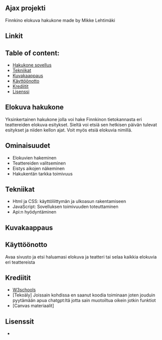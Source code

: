 ## Ajax projekti
Finnkino elokuva hakukone made by Mikke Lehtimäki

## Linkit


## Table of content: 

- [Hakukone sovellus](#elokuva-hakukone)
- [Tekniikat](#tekniikat)
- [Kuvakaappaus](#kuvakaappaus)
- [Käyttöönotto](#käyttöönotto)
- [Krediitit](#Krediitit)
- [Lisenssi](#lisenssi)

## Elokuva hakukone
Yksinkertainen hakukone jolla voi hake Finnkinon tietokannasta eri teattereiden elokuva esitykset. Sieltä voi etsiä sen hetkisen päivän tulevat esitykset ja niiden kellon ajat. Voit myös etsiä elokuvia nimillä.

## Ominaisuudet
 - Elokuvien hakeminen
 - Teattereiden valitseminen
 - Eistys aikojen näkeminen
 - Hakukentän tarkka toimivuus

## Tekniikat
- Html ja CSS: käyttöliittymän ja ulkoasun rakentamiseen
- JavaScript: Sovelluksen toimivuuden toteuttaminen
- Api:n hyödyntäminen
 

## Kuvakaappaus


## Käyttöönotto
Avaa sivusto ja etsi haluamasi elokuva ja teatteri tai selaa kaikkia elokuvia eri teattereista

## Krediitit
 - [W3schools](https://www.w3schools.com/js/js_ajax_intro.asp)
 - [Tekoäly] Joissain kohdissa en saanut koodia toiminaan joten jouduin pyytämään apua chatgpt:ltä jotta sain muotoiltua oikein jotkin funktiot
 - [Canvas materiaalit]

  ## Lisenssit
  -
